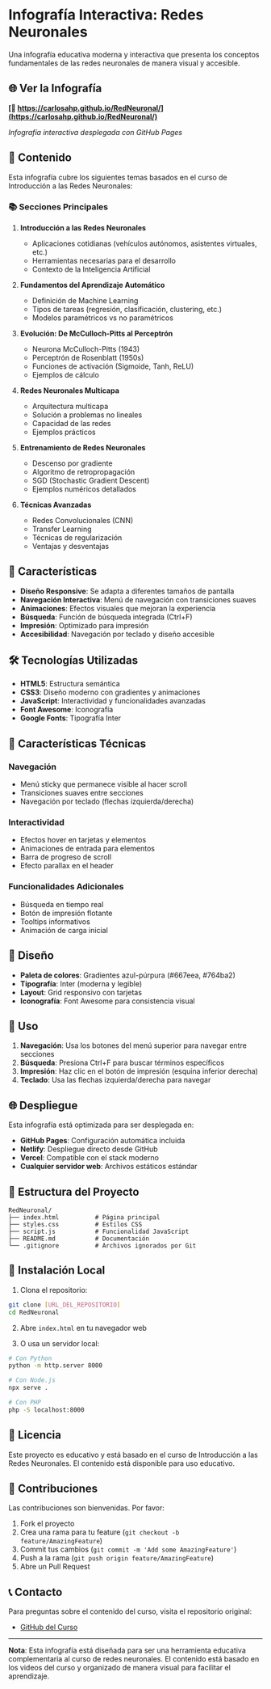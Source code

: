 # Infografía Interactiva: Redes Neuronales

Una infografía educativa moderna y interactiva que presenta los conceptos fundamentales de las redes neuronales de manera visual y accesible.

## 🌐 **Ver la Infografía**

**[🔗 https://carlosahp.github.io/RedNeuronal/](https://carlosahp.github.io/RedNeuronal/)**

*Infografía interactiva desplegada con GitHub Pages*

## 🧠 Contenido

Esta infografía cubre los siguientes temas basados en el curso de Introducción a las Redes Neuronales:

### 📚 Secciones Principales

1. **Introducción a las Redes Neuronales**
   - Aplicaciones cotidianas (vehículos autónomos, asistentes virtuales, etc.)
   - Herramientas necesarias para el desarrollo
   - Contexto de la Inteligencia Artificial

2. **Fundamentos del Aprendizaje Automático**
   - Definición de Machine Learning
   - Tipos de tareas (regresión, clasificación, clustering, etc.)
   - Modelos paramétricos vs no paramétricos

3. **Evolución: De McCulloch-Pitts al Perceptrón**
   - Neurona McCulloch-Pitts (1943)
   - Perceptrón de Rosenblatt (1950s)
   - Funciones de activación (Sigmoide, Tanh, ReLU)
   - Ejemplos de cálculo

4. **Redes Neuronales Multicapa**
   - Arquitectura multicapa
   - Solución a problemas no lineales
   - Capacidad de las redes
   - Ejemplos prácticos

5. **Entrenamiento de Redes Neuronales**
   - Descenso por gradiente
   - Algoritmo de retropropagación
   - SGD (Stochastic Gradient Descent)
   - Ejemplos numéricos detallados

6. **Técnicas Avanzadas**
   - Redes Convolucionales (CNN)
   - Transfer Learning
   - Técnicas de regularización
   - Ventajas y desventajas

## 🚀 Características

- **Diseño Responsive**: Se adapta a diferentes tamaños de pantalla
- **Navegación Interactiva**: Menú de navegación con transiciones suaves
- **Animaciones**: Efectos visuales que mejoran la experiencia
- **Búsqueda**: Función de búsqueda integrada (Ctrl+F)
- **Impresión**: Optimizado para impresión
- **Accesibilidad**: Navegación por teclado y diseño accesible

## 🛠️ Tecnologías Utilizadas

- **HTML5**: Estructura semántica
- **CSS3**: Diseño moderno con gradientes y animaciones
- **JavaScript**: Interactividad y funcionalidades avanzadas
- **Font Awesome**: Iconografía
- **Google Fonts**: Tipografía Inter

## 📱 Características Técnicas

### Navegación
- Menú sticky que permanece visible al hacer scroll
- Transiciones suaves entre secciones
- Navegación por teclado (flechas izquierda/derecha)

### Interactividad
- Efectos hover en tarjetas y elementos
- Animaciones de entrada para elementos
- Barra de progreso de scroll
- Efecto parallax en el header

### Funcionalidades Adicionales
- Búsqueda en tiempo real
- Botón de impresión flotante
- Tooltips informativos
- Animación de carga inicial

## 🎨 Diseño

- **Paleta de colores**: Gradientes azul-púrpura (#667eea, #764ba2)
- **Tipografía**: Inter (moderna y legible)
- **Layout**: Grid responsivo con tarjetas
- **Iconografía**: Font Awesome para consistencia visual

## 📖 Uso

1. **Navegación**: Usa los botones del menú superior para navegar entre secciones
2. **Búsqueda**: Presiona Ctrl+F para buscar términos específicos
3. **Impresión**: Haz clic en el botón de impresión (esquina inferior derecha)
4. **Teclado**: Usa las flechas izquierda/derecha para navegar

## 🌐 Despliegue

Esta infografía está optimizada para ser desplegada en:

- **GitHub Pages**: Configuración automática incluida
- **Netlify**: Despliegue directo desde GitHub
- **Vercel**: Compatible con el stack moderno
- **Cualquier servidor web**: Archivos estáticos estándar

## 📁 Estructura del Proyecto

```
RedNeuronal/
├── index.html          # Página principal
├── styles.css          # Estilos CSS
├── script.js           # Funcionalidad JavaScript
├── README.md           # Documentación
└── .gitignore          # Archivos ignorados por Git
```

## 🔧 Instalación Local

1. Clona el repositorio:
```bash
git clone [URL_DEL_REPOSITORIO]
cd RedNeuronal
```

2. Abre `index.html` en tu navegador web

3. O usa un servidor local:
```bash
# Con Python
python -m http.server 8000

# Con Node.js
npx serve .

# Con PHP
php -S localhost:8000
```

## 📝 Licencia

Este proyecto es educativo y está basado en el curso de Introducción a las Redes Neuronales. El contenido está disponible para uso educativo.

## 🤝 Contribuciones

Las contribuciones son bienvenidas. Por favor:

1. Fork el proyecto
2. Crea una rama para tu feature (`git checkout -b feature/AmazingFeature`)
3. Commit tus cambios (`git commit -m 'Add some AmazingFeature'`)
4. Push a la rama (`git push origin feature/AmazingFeature`)
5. Abre un Pull Request

## 📞 Contacto

Para preguntas sobre el contenido del curso, visita el repositorio original:
- [GitHub del Curso](https://github.com/IrvinVazquez)

---

**Nota**: Esta infografía está diseñada para ser una herramienta educativa complementaria al curso de redes neuronales. El contenido está basado en los videos del curso y organizado de manera visual para facilitar el aprendizaje.
